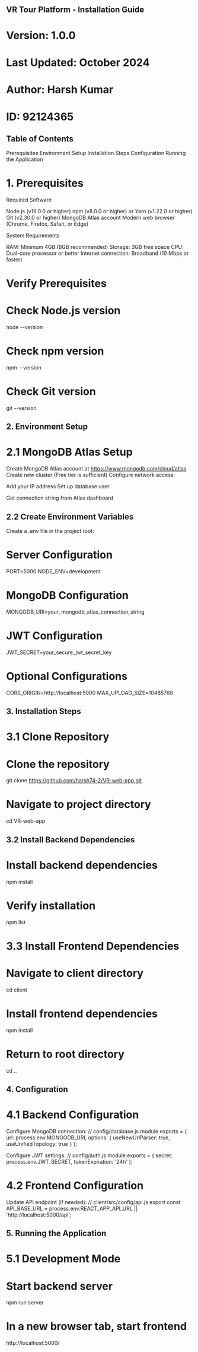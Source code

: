 ## VR Tour Platform - Installation Guide
# Version: 1.0.0
# Last Updated: October 2024
# Author: Harsh Kumar
# ID: 92124365

## Table of Contents

Prerequisites
Environment Setup
Installation Steps
Configuration
Running the Application

# 1. Prerequisites
Required Software

Node.js (v16.0.0 or higher)
npm (v8.0.0 or higher) or Yarn (v1.22.0 or higher)
Git (v2.30.0 or higher)
MongoDB Atlas account
Modern web browser (Chrome, Firefox, Safari, or Edge)

System Requirements

RAM: Minimum 4GB (8GB recommended)
Storage: 3GB free space
CPU: Dual-core processor or better
Internet connection: Broadband (10 Mbps or faster)

# Verify Prerequisites
# Check Node.js version
node --version

# Check npm version
npm --version

# Check Git version
git --version
## 2. Environment Setup
# 2.1 MongoDB Atlas Setup

Create MongoDB Atlas account at https://www.mongodb.com/cloud/atlas
Create new cluster (Free tier is sufficient)
Configure network access:

Add your IP address
Set up database user


Get connection string from Atlas dashboard

## 2.2 Create Environment Variables
Create a .env file in the project root:
# Server Configuration
PORT=5000
NODE_ENV=development

# MongoDB Configuration
MONGODB_URI=your_mongodb_atlas_connection_string

# JWT Configuration
JWT_SECRET=your_secure_jwt_secret_key

# Optional Configurations
CORS_ORIGIN=http://localhost:5000
MAX_UPLOAD_SIZE=10485760

## 3. Installation Steps

# 3.1 Clone Repository
# Clone the repository
git clone https://github.com/harsh74-2/VR-web-app.git

# Navigate to project directory
cd VR-web-app

## 3.2 Install Backend Dependencies
# Install backend dependencies
npm install

# Verify installation
npm list

# 3.3 Install Frontend Dependencies
# Navigate to client directory
cd client

# Install frontend dependencies
npm install

# Return to root directory
cd ..

## 4. Configuration

# 4.1 Backend Configuration

Configure MongoDB connection:
// config/database.js
module.exports = {
  url: process.env.MONGODB_URI,
  options: {
    useNewUrlParser: true,
    useUnifiedTopology: true
  }
};

Configure JWT settings:
// config/auth.js
module.exports = {
  secret: process.env.JWT_SECRET,
  tokenExpiration: '24h'
};


# 4.2 Frontend Configuration

Update API endpoint (if needed):
// client/src/config/api.js
export const API_BASE_URL = process.env.REACT_APP_API_URL || 'http://localhost:5000/api';


## 5. Running the Application

# 5.1 Development Mode
# Start backend server
npm run server

# In a new browser tab, start frontend
http://localhost:5000/